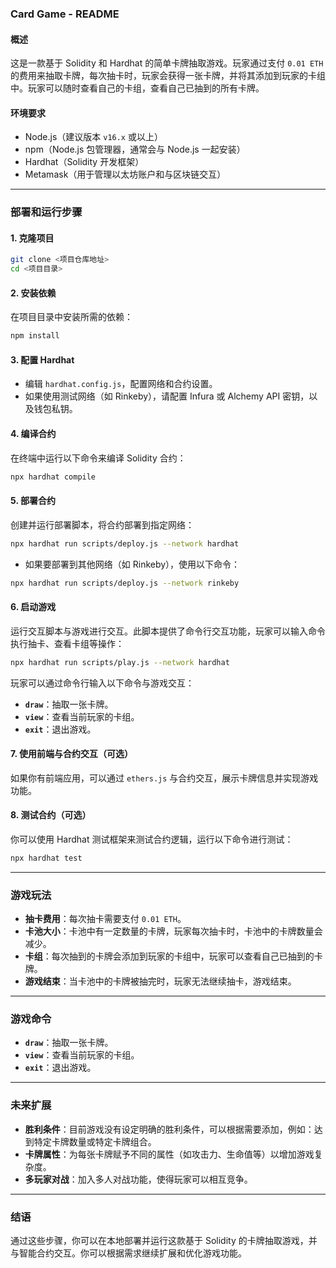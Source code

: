 ### **Card Game - README**

#### **概述**

这是一款基于 Solidity 和 Hardhat 的简单卡牌抽取游戏。玩家通过支付 `0.01 ETH` 的费用来抽取卡牌，每次抽卡时，玩家会获得一张卡牌，并将其添加到玩家的卡组中。玩家可以随时查看自己的卡组，查看自己已抽到的所有卡牌。

#### **环境要求**

* Node.js（建议版本 `v16.x` 或以上）
* npm（Node.js 包管理器，通常会与 Node.js 一起安装）
* Hardhat（Solidity 开发框架）
* Metamask（用于管理以太坊账户和与区块链交互）

---

### **部署和运行步骤**

#### **1. 克隆项目**

```bash
git clone <项目仓库地址>
cd <项目目录>
```

#### **2. 安装依赖**

在项目目录中安装所需的依赖：

```bash
npm install
```

#### **3. 配置 Hardhat**

* 编辑 `hardhat.config.js`，配置网络和合约设置。
* 如果使用测试网络（如 Rinkeby），请配置 Infura 或 Alchemy API 密钥，以及钱包私钥。

#### **4. 编译合约**

在终端中运行以下命令来编译 Solidity 合约：

```bash
npx hardhat compile
```

#### **5. 部署合约**

创建并运行部署脚本，将合约部署到指定网络：

```bash
npx hardhat run scripts/deploy.js --network hardhat
```

* 如果要部署到其他网络（如 Rinkeby），使用以下命令：

```bash
npx hardhat run scripts/deploy.js --network rinkeby
```

#### **6. 启动游戏**

运行交互脚本与游戏进行交互。此脚本提供了命令行交互功能，玩家可以输入命令执行抽卡、查看卡组等操作：

```bash
npx hardhat run scripts/play.js --network hardhat
```

玩家可以通过命令行输入以下命令与游戏交互：

* **`draw`**：抽取一张卡牌。
* **`view`**：查看当前玩家的卡组。
* **`exit`**：退出游戏。

#### **7. 使用前端与合约交互（可选）**

如果你有前端应用，可以通过 `ethers.js` 与合约交互，展示卡牌信息并实现游戏功能。

#### **8. 测试合约（可选）**

你可以使用 Hardhat 测试框架来测试合约逻辑，运行以下命令进行测试：

```bash
npx hardhat test
```

---

### **游戏玩法**

* **抽卡费用**：每次抽卡需要支付 `0.01 ETH`。
* **卡池大小**：卡池中有一定数量的卡牌，玩家每次抽卡时，卡池中的卡牌数量会减少。
* **卡组**：每次抽到的卡牌会添加到玩家的卡组中，玩家可以查看自己已抽到的卡牌。
* **游戏结束**：当卡池中的卡牌被抽完时，玩家无法继续抽卡，游戏结束。

---

### **游戏命令**

* **`draw`**：抽取一张卡牌。
* **`view`**：查看当前玩家的卡组。
* **`exit`**：退出游戏。

---

### **未来扩展**

* **胜利条件**：目前游戏没有设定明确的胜利条件，可以根据需要添加，例如：达到特定卡牌数量或特定卡牌组合。
* **卡牌属性**：为每张卡牌赋予不同的属性（如攻击力、生命值等）以增加游戏复杂度。
* **多玩家对战**：加入多人对战功能，使得玩家可以相互竞争。

---

### **结语**

通过这些步骤，你可以在本地部署并运行这款基于 Solidity 的卡牌抽取游戏，并与智能合约交互。你可以根据需求继续扩展和优化游戏功能。
